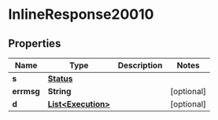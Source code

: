 
# InlineResponse20010

## Properties
Name | Type | Description | Notes
------------ | ------------- | ------------- | -------------
**s** | [**Status**](Status.md) |  | 
**errmsg** | **String** |  |  [optional]
**d** | [**List&lt;Execution&gt;**](Execution.md) |  |  [optional]



